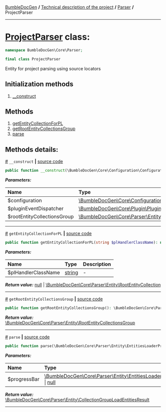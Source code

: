 [BumbleDocGen](../../../README.md) **/**
[Technical description of the project](../../readme.md) **/**
[Parser](../readme.md) **/**
ProjectParser

---


# [ProjectParser](https://github.com/bumble-tech/bumble-doc-gen/blob/master/src/Core/Parser/ProjectParser.php#L21) class:

```php
namespace BumbleDocGen\Core\Parser;

final class ProjectParser
```
Entity for project parsing using source locators

## Initialization methods

1. [__construct](#m-construct) 
## Methods

1. [getEntityCollectionForPL](#mgetentitycollectionforpl) 
1. [getRootEntityCollectionsGroup](#mgetrootentitycollectionsgroup) 
1. [parse](#mparse) 

## Methods details:

<a name="m-construct" href="#m-construct">#</a> `__construct`  **|** [source code](https://github.com/bumble-tech/bumble-doc-gen/blob/master/src/Core/Parser/ProjectParser.php#L23)
```php
public function __construct(\BumbleDocGen\Core\Configuration\Configuration $configuration, \BumbleDocGen\Core\Plugin\PluginEventDispatcher $pluginEventDispatcher, \BumbleDocGen\Core\Parser\Entity\RootEntityCollectionsGroup $rootEntityCollectionsGroup);
```

***Parameters:***

| Name | Type | Description |
|:-|:-|:-|
$configuration | [\BumbleDocGen\Core\Configuration\Configuration](https://github.com/bumble-tech/bumble-doc-gen/blob/master/src/Core/Configuration/Configuration.php) | - |
$pluginEventDispatcher | [\BumbleDocGen\Core\Plugin\PluginEventDispatcher](https://github.com/bumble-tech/bumble-doc-gen/blob/master/src/Core/Plugin/PluginEventDispatcher.php) | - |
$rootEntityCollectionsGroup | [\BumbleDocGen\Core\Parser\Entity\RootEntityCollectionsGroup](https://github.com/bumble-tech/bumble-doc-gen/blob/master/src/Core/Parser/Entity/RootEntityCollectionsGroup.php) | - |

---

<a name="mgetentitycollectionforpl" href="#mgetentitycollectionforpl">#</a> `getEntityCollectionForPL`  **|** [source code](https://github.com/bumble-tech/bumble-doc-gen/blob/master/src/Core/Parser/ProjectParser.php#L58)
```php
public function getEntityCollectionForPL(string $plHandlerClassName): null|\BumbleDocGen\Core\Parser\Entity\RootEntityCollection;
```

***Parameters:***

| Name | Type | Description |
|:-|:-|:-|
$plHandlerClassName | [string](https://www.php.net/manual/en/language.types.string.php) | - |

***Return value:*** [null](https://www.php.net/manual/en/language.types.null.php) | [\BumbleDocGen\Core\Parser\Entity\RootEntityCollection](https://github.com/bumble-tech/bumble-doc-gen/blob/master/src/Core/Parser/Entity/RootEntityCollection.php)

---

<a name="mgetrootentitycollectionsgroup" href="#mgetrootentitycollectionsgroup">#</a> `getRootEntityCollectionsGroup`  **|** [source code](https://github.com/bumble-tech/bumble-doc-gen/blob/master/src/Core/Parser/ProjectParser.php#L46)
```php
public function getRootEntityCollectionsGroup(): \BumbleDocGen\Core\Parser\Entity\RootEntityCollectionsGroup;
```

***Return value:*** [\BumbleDocGen\Core\Parser\Entity\RootEntityCollectionsGroup](https://github.com/bumble-tech/bumble-doc-gen/blob/master/src/Core/Parser/Entity/RootEntityCollectionsGroup.php)

---

<a name="mparse" href="#mparse">#</a> `parse`  **|** [source code](https://github.com/bumble-tech/bumble-doc-gen/blob/master/src/Core/Parser/ProjectParser.php#L37)
```php
public function parse(\BumbleDocGen\Core\Parser\Entity\EntitiesLoaderProgressBarInterface|null $progressBar = null): \BumbleDocGen\Core\Parser\Entity\CollectionGroupLoadEntitiesResult;
```

***Parameters:***

| Name | Type | Description |
|:-|:-|:-|
$progressBar | [\BumbleDocGen\Core\Parser\Entity\EntitiesLoaderProgressBarInterface](https://github.com/bumble-tech/bumble-doc-gen/blob/master/src/Core/Parser/Entity/EntitiesLoaderProgressBarInterface.php) \| [null](https://www.php.net/manual/en/language.types.null.php) | - |

***Return value:*** [\BumbleDocGen\Core\Parser\Entity\CollectionGroupLoadEntitiesResult](https://github.com/bumble-tech/bumble-doc-gen/blob/master/src/Core/Parser/Entity/CollectionGroupLoadEntitiesResult.php)

---
